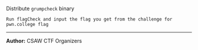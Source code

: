 Distribute `grumpcheck` binary

`Run flagCheck and input the flag you get from the challenge for pwn.college flag`

---
**Author:** CSAW CTF Organizers